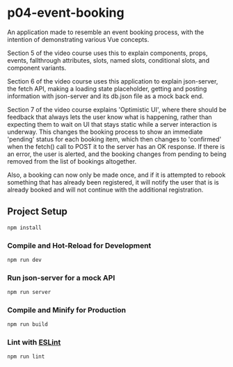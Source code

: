 # p04-event-booking

An application made to resemble an event booking process, with the intention of demonstrating various Vue concepts.

Section 5 of the video course uses this to explain components, props, events, fallthrough attributes, slots, named slots, conditional slots, and component variants.

Section 6 of the video course uses this application to explain json-server, the fetch API, making a loading state placeholder, getting and posting information with json-server and its db.json file as a mock back end.

Section 7 of the video course explains 'Optimistic UI', where there should be feedback that always lets the user know what is happening, rather than expecting them to wait on UI that stays static while a server interaction is underway.  This changes the booking process to show an immediate 'pending' status for each booking item, which then changes to 'confirmed' when the fetch() call to POST it to the server has an OK response.  If there is an error, the user is alerted, and the booking changes from pending to being removed from the list of bookings altogether.

Also, a booking can now only be made once, and if it is attempted to rebook something that has already been registered, it will notify the user that is is already booked and will not continue with the additional registration.


## Project Setup

```sh
npm install
```

### Compile and Hot-Reload for Development

```sh
npm run dev
```

### Run json-server for a mock API

```sh
npm run server
```

### Compile and Minify for Production

```sh
npm run build
```

### Lint with [ESLint](https://eslint.org/)

```sh
npm run lint
```
